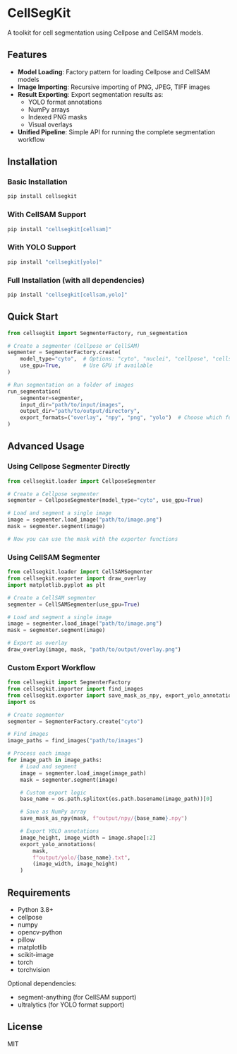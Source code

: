 # CellSegKit

A toolkit for cell segmentation using Cellpose and CellSAM models.

## Features

- **Model Loading**: Factory pattern for loading Cellpose and CellSAM models
- **Image Importing**: Recursive importing of PNG, JPEG, TIFF images
- **Result Exporting**: Export segmentation results as:
  - YOLO format annotations
  - NumPy arrays
  - Indexed PNG masks
  - Visual overlays
- **Unified Pipeline**: Simple API for running the complete segmentation workflow

## Installation

### Basic Installation

```bash
pip install cellsegkit
```

### With CellSAM Support

```bash
pip install "cellsegkit[cellsam]"
```

### With YOLO Support

```bash
pip install "cellsegkit[yolo]"
```

### Full Installation (with all dependencies)

```bash
pip install "cellsegkit[cellsam,yolo]"
```

## Quick Start

```python
from cellsegkit import SegmenterFactory, run_segmentation

# Create a segmenter (Cellpose or CellSAM)
segmenter = SegmenterFactory.create(
    model_type="cyto",  # Options: "cyto", "nuclei", "cellpose", "cellsam"
    use_gpu=True,       # Use GPU if available
)

# Run segmentation on a folder of images
run_segmentation(
    segmenter=segmenter,
    input_dir="path/to/input/images",
    output_dir="path/to/output/directory",
    export_formats=("overlay", "npy", "png", "yolo")  # Choose which formats to export
)
```

## Advanced Usage

### Using Cellpose Segmenter Directly

```python
from cellsegkit.loader import CellposeSegmenter

# Create a Cellpose segmenter
segmenter = CellposeSegmenter(model_type="cyto", use_gpu=True)

# Load and segment a single image
image = segmenter.load_image("path/to/image.png")
mask = segmenter.segment(image)

# Now you can use the mask with the exporter functions
```

### Using CellSAM Segmenter

```python
from cellsegkit.loader import CellSAMSegmenter
from cellsegkit.exporter import draw_overlay
import matplotlib.pyplot as plt

# Create a CellSAM segmenter
segmenter = CellSAMSegmenter(use_gpu=True)

# Load and segment a single image
image = segmenter.load_image("path/to/image.png")
mask = segmenter.segment(image)

# Export as overlay
draw_overlay(image, mask, "path/to/output/overlay.png")
```

### Custom Export Workflow

```python
from cellsegkit import SegmenterFactory
from cellsegkit.importer import find_images
from cellsegkit.exporter import save_mask_as_npy, export_yolo_annotations
import os

# Create segmenter
segmenter = SegmenterFactory.create("cyto")

# Find images
image_paths = find_images("path/to/images")

# Process each image
for image_path in image_paths:
    # Load and segment
    image = segmenter.load_image(image_path)
    mask = segmenter.segment(image)

    # Custom export logic
    base_name = os.path.splitext(os.path.basename(image_path))[0]

    # Save as NumPy array
    save_mask_as_npy(mask, f"output/npy/{base_name}.npy")

    # Export YOLO annotations
    image_height, image_width = image.shape[:2]
    export_yolo_annotations(
        mask, 
        f"output/yolo/{base_name}.txt", 
        (image_width, image_height)
    )
```

## Requirements

- Python 3.8+
- cellpose
- numpy
- opencv-python
- pillow
- matplotlib
- scikit-image
- torch
- torchvision

Optional dependencies:
- segment-anything (for CellSAM support)
- ultralytics (for YOLO format support)

## License

MIT
